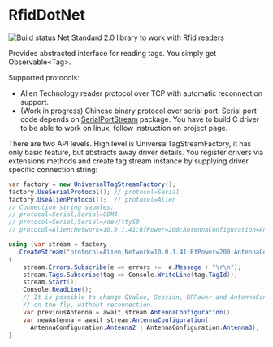# RfidDotNet
[![Build status](https://dev.azure.com/maxbl4/RfidDotNet/_apis/build/status/RfidDotNet-ASP.NET%20Core-CI)](https://dev.azure.com/maxbl4/RfidDotNet/_build/latest?definitionId=2)
Net Standard 2.0 library to work with Rfid readers

Provides abstracted interface for reading tags. You simply get Observable\<Tag>.
  
Supported protocols:
  * Alien Technology reader protocol over TCP with automatic reconnection support.
  * (Work in progress) Chinese binary protocol over serial port. Serial port code depends on [SerialPortStream](https://github.com/jcurl/SerialPortStream) package. You have to build C driver to be able to work on linux, follow instruction on project page.

There are two API levels. High level is UniversalTagStreamFactory, it has only basic feature, but abstracts away driver details. You register drivers via extensions methods and create tag stream instance by supplying driver specific connection string:
```c#
var factory = new UniversalTagStreamFactory();
factory.UseSerialProtocol(); // protocol=Serial
factory.UseAlienProtocol();  // protocol=Alien
// Connection string sapmles:
// protocol=Serial;Serial=COM4
// protocol=Serial;Serial=/dev/ttyS0
// protocol=Alien;Network=10.0.1.41;RfPower=200;AntennaConfiguration=Antenna1

using (var stream = factory
  .CreateStream("protocol=Alien;Network=10.0.1.41;RfPower=200;AntennaConfiguration=Antenna1"))
{
    stream.Errors.Subscribe(e => errors +=  e.Message + "\r\n");
    stream.Tags.Subscribe(tag => Console.WriteLine(tag.TagId));
    stream.Start();
    Console.ReadLine();
    // It is possible to change QValue, Session, RFPower and AntennaConfiguration
    // on the fly, without reconnection.
    var previousAntenna = await stream.AntennaConfiguration();
    var newAntenna = await stream.AntennaConfiguration(
      AntennaConfiguration.Antenna2 | AntennaConfiguration.Antenna3);
}
```
